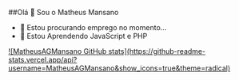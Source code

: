 ##Olá 👋 Sou o Matheus Mansano

- 🔭 Estou procurando emprego no momento...
- 🌱 Estou Aprendendo JavaScript e PHP
<div>
  <a href
  <img align-"center" alt-"Math-gif" src"https://clubedosgeeks.com.br/wp-content/uploads/2016/01/funcionou.gif
     
  <div>
  ![MatheusAGMansano GitHub stats](https://github-readme-stats.vercel.app/api?username=MatheusAGMansano&show_icons=true&theme=radical)


